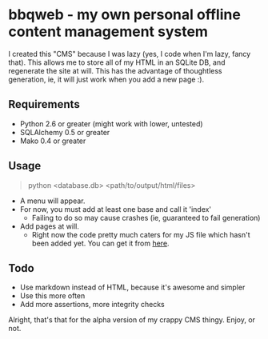 bbqweb - my own personal offline content management system
==========================================================
I created this "CMS" because I was lazy (yes, I code when I'm lazy, fancy that).
This allows me to store all of my HTML in an SQLite DB, and regenerate the site
at will. This has the advantage of thoughtless generation, ie, it will just work
when you add a new page :).

Requirements
------------
* Python 2.6 or greater (might work with lower, untested)
* SQLAlchemy 0.5 or greater
* Mako 0.4 or greater

Usage
-----
> python <database.db> <path/to/output/html/files>

* A menu will appear. 
* For now, you must add at least one base and call it 'index'
  * Failing to do so may cause crashes (ie, guaranteed to fail generation)
* Add pages at will.
  * Right now the code pretty much caters for my JS file which hasn't been 
	added yet. You can get it from [here](http://bbqsrc.net/bbqsrc.js).

Todo
----
* Use markdown instead of HTML, because it's awesome and simpler
* Use this more often
* Add more assertions, more integrity checks

Alright, that's that for the alpha version of my crappy CMS thingy. Enjoy, or 
not.
